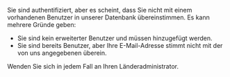 ﻿Sie sind authentifiziert, aber es scheint, dass Sie nicht mit einem vorhandenen Benutzer in unserer Datenbank übereinstimmen.
Es kann mehrere Gründe geben:
- Sie sind kein erweiterter Benutzer und müssen hinzugefügt werden.
- Sie sind bereits Benutzer, aber Ihre E-Mail-Adresse stimmt nicht mit der von uns angegebenen überein.

Wenden Sie sich in jedem Fall an Ihren Länderadministrator.